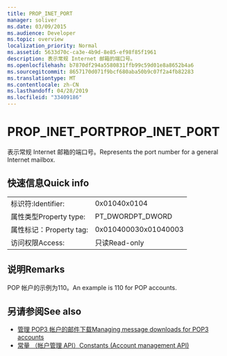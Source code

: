 ```yaml
---
title: PROP_INET_PORT
manager: soliver
ms.date: 03/09/2015
ms.audience: Developer
ms.topic: overview
localization_priority: Normal
ms.assetid: 5633d70c-ca3e-4b9d-8e85-ef98f85f1961
description: 表示常规 Internet 邮箱的端口号。
ms.openlocfilehash: b7870df294a5580831ffb99c59d01e8a8652b4a6
ms.sourcegitcommit: 8657170d071f9bcf680aba50b9c07f2a4fb82283
ms.translationtype: MT
ms.contentlocale: zh-CN
ms.lasthandoff: 04/28/2019
ms.locfileid: "33409186"
---
```

# <a name="propinetport"></a><span data-ttu-id="bcea0-103">PROP_INET_PORT</span><span class="sxs-lookup"><span data-stu-id="bcea0-103">PROP_INET_PORT</span></span>

<span data-ttu-id="bcea0-104">表示常规 Internet 邮箱的端口号。</span><span class="sxs-lookup"><span data-stu-id="bcea0-104">Represents the port number for a general Internet mailbox.</span></span>
  
## <a name="quick-info"></a><span data-ttu-id="bcea0-105">快速信息</span><span class="sxs-lookup"><span data-stu-id="bcea0-105">Quick info</span></span>

|||
|:-----|:-----|
|<span data-ttu-id="bcea0-106">标识符:</span><span class="sxs-lookup"><span data-stu-id="bcea0-106">Identifier:</span></span>  <br/> |<span data-ttu-id="bcea0-107">0x0104</span><span class="sxs-lookup"><span data-stu-id="bcea0-107">0x0104</span></span>  <br/> |
|<span data-ttu-id="bcea0-108">属性类型</span><span class="sxs-lookup"><span data-stu-id="bcea0-108">Property type:</span></span>  <br/> |<span data-ttu-id="bcea0-109">PT_DWORD</span><span class="sxs-lookup"><span data-stu-id="bcea0-109">PT_DWORD</span></span>  <br/> |
|<span data-ttu-id="bcea0-110">属性标记：</span><span class="sxs-lookup"><span data-stu-id="bcea0-110">Property tag:</span></span>  <br/> |<span data-ttu-id="bcea0-111">0x01040003</span><span class="sxs-lookup"><span data-stu-id="bcea0-111">0x01040003</span></span>  <br/> |
|<span data-ttu-id="bcea0-112">访问权限</span><span class="sxs-lookup"><span data-stu-id="bcea0-112">Access:</span></span>  <br/> |<span data-ttu-id="bcea0-113">只读</span><span class="sxs-lookup"><span data-stu-id="bcea0-113">Read-only</span></span>  <br/> |
   
## <a name="remarks"></a><span data-ttu-id="bcea0-114">说明</span><span class="sxs-lookup"><span data-stu-id="bcea0-114">Remarks</span></span>

<span data-ttu-id="bcea0-115">POP 帐户的示例为110。</span><span class="sxs-lookup"><span data-stu-id="bcea0-115">An example is 110 for POP accounts.</span></span>
  
## <a name="see-also"></a><span data-ttu-id="bcea0-116">另请参阅</span><span class="sxs-lookup"><span data-stu-id="bcea0-116">See also</span></span>

- [<span data-ttu-id="bcea0-117">管理 POP3 帐户的邮件下载</span><span class="sxs-lookup"><span data-stu-id="bcea0-117">Managing message downloads for POP3 accounts</span></span>](managing-message-downloads-for-pop3-accounts.md) 
- [<span data-ttu-id="bcea0-118">常量 （帐户管理 API）</span><span class="sxs-lookup"><span data-stu-id="bcea0-118">Constants (Account management API)</span></span>](constants-account-management-api.md)

